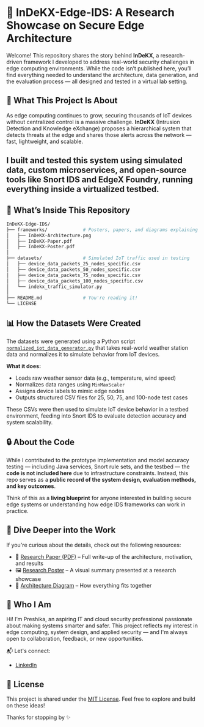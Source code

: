 # 📂 InDeKX-Edge-IDS: A Research Showcase on Secure Edge Architecture

Welcome! This repository shares the story behind **InDeKX**, a research-driven framework I developed to address real-world security challenges in edge computing environments. While the code isn’t published here, you’ll find everything needed to understand the architecture, data generation, and the evaluation process — all designed and tested in a virtual lab setting.


## 🌟 What This Project Is About

As edge computing continues to grow, securing thousands of IoT devices without centralized control is a massive challenge. **InDeKX** (Intrusion Detection and Knowledge eXchange) proposes a hierarchical system that detects threats at the edge and shares those alerts across the network — fast, lightweight, and scalable.

I built and tested this system using simulated data, custom microservices, and open-source tools like **Snort IDS** and **EdgeX Foundry**, running everything inside a virtualized testbed.
---

## 🧱 What’s Inside This Repository

```bash
InDeKX-Edge-IDS/
├── frameworks/             # Posters, papers, and diagrams explaining the architecture
│   ├── InDeKX-Architecture.png
│   ├── InDeKX-Paper.pdf
│   ├── InDeKX-Poster.pdf
│
├── datasets/               # Simulated IoT traffic used in testing
│   ├── device_data_packets_25_nodes_specific.csv
│   ├── device_data_packets_50_nodes_specific.csv
│   ├── device_data_packets_75_nodes_specific.csv
│   ├── device_data_packets_100_nodes_specific.csv
│   └── indekx_traffic_simulator.py
│
├── README.md               # You're reading it!
└── LICENSE
```

## 📊 How the Datasets Were Created

The datasets were generated using a Python script [`normalized_iot_data_generator.py`](./datasets/normalized_iot_data_generator.py) that takes real-world weather station data and normalizes it to simulate behavior from IoT devices.

**What it does:**
- Loads raw weather sensor data (e.g., temperature, wind speed)
- Normalizes data ranges using `MinMaxScaler`
- Assigns device labels to mimic edge nodes
- Outputs structured CSV files for 25, 50, 75, and 100-node test cases

These CSVs were then used to simulate IoT device behavior in a testbed environment, feeding into Snort IDS to evaluate detection accuracy and system scalability.


## 🔒 About the Code

While I contributed to the prototype implementation and model accuracy testing — including Java services, Snort rule sets, and the testbed — the **code is not included here** due to infrastructure constraints. Instead, this repo serves as a **public record of the system design, evaluation methods, and key outcomes**.

Think of this as a **living blueprint** for anyone interested in building secure edge systems or understanding how edge IDS frameworks can work in practice.


## 📘 Dive Deeper into the Work

If you're curious about the details, check out the following resources:

- 📄 [Research Paper (PDF)](./frameworks/InDeKX-Paper.pdf) – Full write-up of the architecture, motivation, and results
- 🖼 [Research Poster](./frameworks/InDeKX-Poster.pdf) – A visual summary presented at a research showcase
- 🧩 [Architecture Diagram](./frameworks/InDeKX-Architecture.png) – How everything fits together


## 🙋 Who I Am

Hi! I’m Preshika, an aspiring IT and cloud security professional passionate about making systems smarter and safer. This project reflects my interest in edge computing, system design, and applied security — and I'm always open to collaboration, feedback, or new opportunities.

📬 Let's connect:
- [LinkedIn](https://www.linkedin.com/in/preshikabasnet/)  


## 📜 License

This project is shared under the [MIT License](./LICENSE). Feel free to explore and build on these ideas!

Thanks for stopping by ✨
